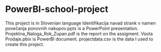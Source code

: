 # PowerBI-school-project
This project is in Slovenian language
Identifikacija navad strank v namen povečanja ponovnih nakupov.pptx is a PowerPoint presentation.
Projektna_Naloga_Rok_Zupan.pdf is the report on the assigment.
Vsota Prodaje.pbix is PowerBI document.
projectdata.csv is the data I used to create this project.
